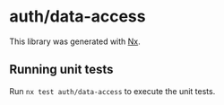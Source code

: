 # auth/data-access

This library was generated with [Nx](https://nx.dev).

## Running unit tests

Run `nx test auth/data-access` to execute the unit tests.
